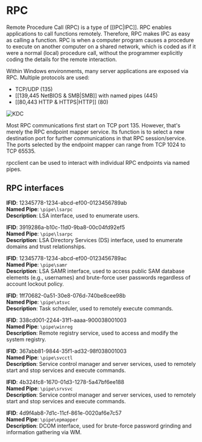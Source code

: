 # RPC
Remote Procedure Call (RPC) is a type of [[IPC|IPC]]. RPC enables applications to call functions remotely. Therefore, RPC makes IPC as easy as calling a function. RPC is when a computer program causes a procedure to execute on another computer on a shared network, which is coded as if it were a normal (local) procedure call, without the programmer explicitly coding the details for the remote interaction.

Within Windows environments, many server applications are exposed via RPC. Multiple protocols  are used:
* TCP/UDP (135)
* [[139,445 NetBIOS & SMB|SMB]] with named pipes (445)
* [[80,443 HTTP & HTTPS|HTTP]] (80)

![KDC](rpc.png)

Most RPC communications first start on TCP port 135. However, that's merely the RPC endpoint mapper service. Its function is to select a new destination port for further communications in that RPC session/service. The ports selected by the endpoint mapper can range from TCP 1024 to TCP 65535.

rpcclient can be used to interact with individual RPC endpoints via named pipes.

## RPC interfaces
**IFID**: 12345778-1234-abcd-ef00-0123456789ab  
**Named Pipe**: `\pipe\lsarpc`  
**Description**: LSA interface, used to enumerate users.

**IFID**: 3919286a-b10c-11d0-9ba8-00c04fd92ef5  
**Named Pipe**: `\pipe\lsarpc`  
**Description**: LSA Directory Services (DS) interface, used to enumerate domains and trust relationships.

**IFID**: 12345778-1234-abcd-ef00-0123456789ac  
**Named Pipe**: `\pipe\samr`  
**Description**: LSA SAMR interface, used to access public SAM database elements (e.g., usernames) and brute-force user passwords regardless of account lockout policy.

**IFID**: 1ff70682-0a51-30e8-076d-740be8cee98b  
**Named Pipe**: `\pipe\atsvc`  
**Description**: Task scheduler, used to remotely execute commands.

**IFID**: 338cd001-2244-31f1-aaaa-900038001003  
**Named Pipe**: `\pipe\winreg`  
**Description**: Remote registry service, used to access and modify the system registry.

**IFID**: 367abb81-9844-35f1-ad32-98f038001003  
**Named Pipe**: `\pipe\svcctl`  
**Description**: Service control manager and server services, used to remotely start and stop services and execute commands.

**IFID**: 4b324fc8-1670-01d3-1278-5a47bf6ee188  
**Named Pipe**: `\pipe\srvsvc`  
**Description**: Service control manager and server services, used to remotely start and stop services and execute commands.

**IFID**: 4d9f4ab8-7d1c-11cf-861e-0020af6e7c57  
**Named Pipe**: `\pipe\epmapper`  
**Description**: DCOM interface, used for brute-force password grinding and information gathering via WM.